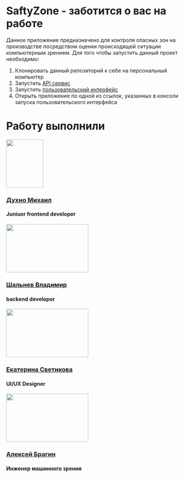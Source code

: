 # SaftyZone - заботится о вас на работе
Данное приложение предназначено для контроля опасных зон на производстве посредством оценки происходящей ситуации компьютерным зрением.
Для того чтобы запустить данный проект необходимо:
<ol>
  <li>Клонировать данный репозиторий к себе на персональный компьютер</li>
  <li>Запустить <a href="https://github.com/aposum23/SaftyZone/blob/main/backend/READ.md">API сервис</a></li>
  <li>Запустить <a href="https://github.com/aposum23/SaftyZone/tree/main/safty-zone-fronted#readme">пользовательский интерфейс</a></li>
  <li>Открыть приложение по одной из ссылок, указанных в консоли запуска пользовательского интерфейса</li>
</ol>

<h1>Работу выполнили</h1>
<img width="100px" height="130px" src="https://sun9-8.userapi.com/impg/uVBJcYqJBL2PRGX4TpvMCzjAt8_IBQQD0UQQ9Q/smN67kVVTCQ.jpg?size=480x640&quality=95&sign=1943f5daa820d6f0beb0e1671c07dced&type=album"/>
<h3><a href="https://t.me/MishaDuhno">Духно Михаил</a></h3>
<h4>Juniuor frontend developer</h4>
<img width="221px" height="130px" src="https://sun9-1.userapi.com/impg/LjyKcKGSyoAosenfRMQZKy8f1K69j4b7Y7lK4Q/B4EIbB3OLM8.jpg?size=1280x960&quality=96&sign=d69216d7b8bf861ec147e10b802a56c7&type=album"/>
<h3><a href="https://t.me/haxf1">Шальнев Владимир</a></h3>
<h4>backend developer</h4>
<img width="221" height="130" src="https://pchel.net/files/users/ekaterina-svetikova-8960888864000/avatars/medium/5226061_foto.png"/>
<h3><a href="https://t.me/MishaDuhno">Екатерина Светикова</a></h3>
<h4>UI/UX Designer</h4>
<img width="221" height="130" src=https://github.com/aposum23/SaftyZone/assets/81620056/5bd17d5a-f373-4937-9fa6-ace9e9b8c0f3"/>
<h3><a href="https://t.me/MishaDuhno">Алексей Брагин</a></h3>
<h4>Инженер машинного зрения</h4>

